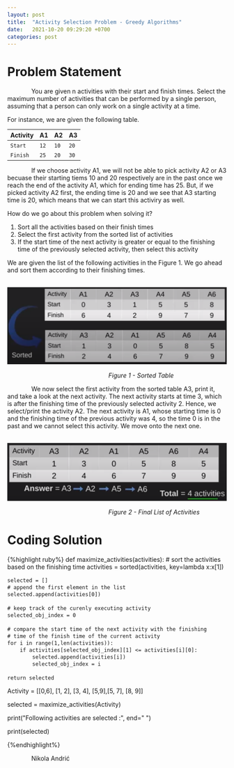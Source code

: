 ```yaml
---
layout: post
title:  "Activity Selection Problem - Greedy Algorithms"
date:   2021-10-20 09:29:20 +0700
categories: post
---
```

 
# Problem Statement
 
 &nbsp;&nbsp;&nbsp;&nbsp;&nbsp;&nbsp;&nbsp;&nbsp;&nbsp;&nbsp;&nbsp;&nbsp;&nbsp;
 You are given n activities with their start and finish times. Select the maximum number of activities that can be performed by a single person, assuming that a person can only work on a single activity at a time. 
 
 For instance, we are given the following table.
 
 <div class="overflow-table" markdown="block">

| Activity  |  A1  |  A2  |  A3  |   
| :---------|  :-  |  :-  |  :-  |
| `Start`   | `12` | `10` | `20` |
| `Finish`  | `25` | `20` | `30` |

</div>
 
 &nbsp;&nbsp;&nbsp;&nbsp;&nbsp;&nbsp;&nbsp;&nbsp;&nbsp;&nbsp;&nbsp;&nbsp;&nbsp;
 If we choose activity A1, we will not be able to pick activity A2 or A3 becuase their starting tiems 10 and 20 respectively are in the past once we reach the end of the activity A1, which for ending time has 25. But, if we picked activity A2 first, the ending time is 20 and we see that A3 starting time is 20, which means that we can start this activiry as well. 
 
 How do we go about this problem when solving it?
 
 1. Sort all the activities based on their finish times
 2. Select the first activity from the sorted list of activities
 3. If the start time of the next activity is greater or equal to the finishing time of the previously selected activity, then select this activity 

We are given the list of the following activities in the Figure 1. We go ahead and sort them according to their finishing times.

&nbsp;&nbsp;&nbsp;&nbsp;&nbsp;&nbsp;&nbsp;&nbsp;&nbsp;&nbsp;&nbsp;&nbsp;&nbsp;&nbsp;&nbsp;&nbsp;&nbsp;&nbsp; 
![activity_selection-table](../../assets/posts_images/activity_0.png)

&nbsp;&nbsp;&nbsp;&nbsp;&nbsp;&nbsp;&nbsp;&nbsp;&nbsp;&nbsp;&nbsp;&nbsp;&nbsp;&nbsp;&nbsp;&nbsp;&nbsp;&nbsp;&nbsp;&nbsp;&nbsp;&nbsp;&nbsp;&nbsp;&nbsp;&nbsp;&nbsp;&nbsp;&nbsp;&nbsp;&nbsp;&nbsp;&nbsp;&nbsp;&nbsp;&nbsp;&nbsp;&nbsp;&nbsp;&nbsp;&nbsp;&nbsp;&nbsp;&nbsp;&nbsp;&nbsp;&nbsp;&nbsp;&nbsp;&nbsp;&nbsp;&nbsp;&nbsp;&nbsp;&nbsp;&nbsp;&nbsp;&nbsp;&nbsp;*Figure 1 - Sorted Table*

&nbsp;&nbsp;&nbsp;&nbsp;&nbsp;&nbsp;&nbsp;&nbsp;&nbsp;&nbsp;&nbsp;&nbsp;&nbsp;
We now select the first activity from the sorted table A3, print it, and take a look at the next activity. The next activity starts at time 3, which is after the finishing time of the previously selected activity 2. Hence, we select/print the activity A2. The next activity is A1, whose starting time is 0 and the finishing time of the previous activity was 4, so the time 0 is in the past and we cannot select this activity. We move onto the next one.
 
 &nbsp;&nbsp;&nbsp;&nbsp;&nbsp;&nbsp;&nbsp;&nbsp;&nbsp;&nbsp;&nbsp;&nbsp;&nbsp;&nbsp;&nbsp;&nbsp;&nbsp;&nbsp; 
![activity_selection-table](../../assets/posts_images/activity_1.png)

&nbsp;&nbsp;&nbsp;&nbsp;&nbsp;&nbsp;&nbsp;&nbsp;&nbsp;&nbsp;&nbsp;&nbsp;&nbsp;&nbsp;&nbsp;&nbsp;&nbsp;&nbsp;&nbsp;&nbsp;&nbsp;&nbsp;&nbsp;&nbsp;&nbsp;&nbsp;&nbsp;&nbsp;&nbsp;&nbsp;&nbsp;&nbsp;&nbsp;&nbsp;&nbsp;&nbsp;&nbsp;&nbsp;&nbsp;&nbsp;&nbsp;&nbsp;&nbsp;&nbsp;&nbsp;&nbsp;&nbsp;&nbsp;&nbsp;&nbsp;&nbsp;&nbsp;&nbsp;&nbsp;&nbsp;&nbsp;&nbsp;&nbsp;&nbsp;*Figure 2 - Final List of Activities*

# Coding Solution

{%highlight ruby%}
def maximize_activities(activities):
    # sort the activities based on the finishing time
    activities = sorted(activities, key=lambda x:x[1])

    selected = []
    # append the first element in the list
    selected.append(activities[0])
    
    # keep track of the curenly executing activity
    selected_obj_index = 0
    
    # compare the start time of the next activity with the finishing 
    # time of the finish time of the current activity
    for i in range(1,len(activities)):
        if activities[selected_obj_index][1] <= activities[i][0]:
            selected.append(activities[i])
            selected_obj_index = i
            
    return selected
    

Activity = [[0,6], [1, 2], [3, 4], [5,9],[5, 7], [8, 9]]

selected = maximize_activities(Activity)

print("Following activities are selected :", end=" ")

print(selected)

{%endhighlight%}

 &nbsp;&nbsp;&nbsp;&nbsp;&nbsp;&nbsp;&nbsp;&nbsp;&nbsp;&nbsp;&nbsp;&nbsp;&nbsp;
 Nikola Andrić

 
